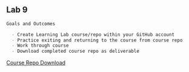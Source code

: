 ## Lab 9

``` markdown
Goals and Outcomes

  - Create Learning Lab course/repo within your GitHub account
  - Practice exiting and returning to the course from course repo
  - Work through course
  - Download completed course repo as deliverable

```

[Course Repo Download]()


```
